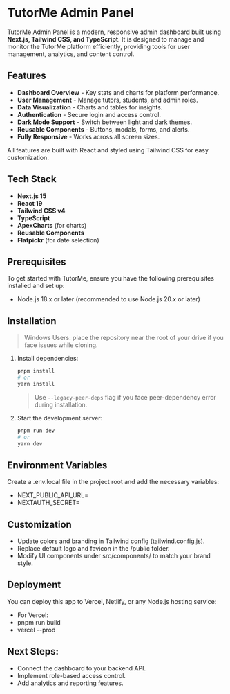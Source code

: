 # TutorMe Admin Panel

TutorMe Admin Panel is a modern, responsive admin dashboard built using **Next.js, Tailwind CSS, and TypeScript**. It is designed to manage and monitor the TutorMe platform efficiently, providing tools for user management, analytics, and content control.

## Features

- **Dashboard Overview** - Key stats and charts for platform performance.
- **User Management** - Manage tutors, students, and admin roles.
- **Data Visualization** - Charts and tables for insights.
- **Authentication** - Secure login and access control.
- **Dark Mode Support** - Switch between light and dark themes.
- **Reusable Components** - Buttons, modals, forms, and alerts.
- **Fully Responsive** - Works across all screen sizes.

All features are built with React and styled using Tailwind CSS for easy customization.

## Tech Stack

- **Next.js 15**
- **React 19**
- **Tailwind CSS v4**
- **TypeScript**
- **ApexCharts** (for charts)
- **Reusable Components**
- **Flatpickr** (for date selection)

## Prerequisites

To get started with TutorMe, ensure you have the following prerequisites installed and set up:

- Node.js 18.x or later (recommended to use Node.js 20.x or later)

## Installation

> Windows Users: place the repository near the root of your drive if you face issues while cloning.

1. Install dependencies:

   ```bash
   pnpm install
   # or
   yarn install
   ```

   > Use `--legacy-peer-deps` flag if you face peer-dependency error during installation.

2. Start the development server:
   ```bash
   pnpm run dev
   # or
   yarn dev
   ```

## Environment Variables

Create a .env.local file in the project root and add the necessary variables:

- NEXT_PUBLIC_API_URL=<your-api-url>
- NEXTAUTH_SECRET=<your-secret-key>

## Customization

- Update colors and branding in Tailwind config (tailwind.config.js).
- Replace default logo and favicon in the /public folder.
- Modify UI components under src/components/ to match your brand style.

## Deployment

You can deploy this app to Vercel, Netlify, or any Node.js hosting service:

- For Vercel:
- pnpm run build
- vercel --prod

## Next Steps:

- Connect the dashboard to your backend API.
- Implement role-based access control.
- Add analytics and reporting features.
